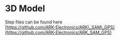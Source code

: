 # 3D Model

Step files can be found here\
[https://github.com/ARK-Electronics/ARK\_SAM\_GPS](https://github.com/ARK-Electronics/ARK_SAM_GPS)
